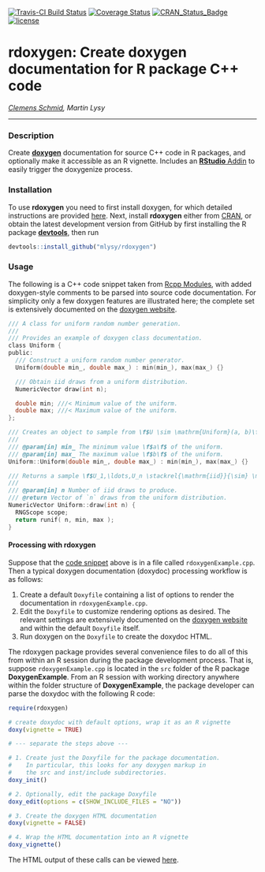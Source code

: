 [![Travis-CI Build Status](https://travis-ci.org/nevrome/rdoxygen.svg?branch=master)](https://travis-ci.org/nevrome/rdoxygen) [![Coverage Status](https://img.shields.io/codecov/c/github/nevrome/rdoxygen/master.svg)](https://codecov.io/github/nevrome/rdoxygen?branch=master)
[![CRAN\_Status\_Badge](http://www.r-pkg.org/badges/version/rdoxygen)](https://cran.r-project.org/package=rdoxygen)
[![license](https://img.shields.io/badge/license-GPL%202-B50B82.svg)](https://www.r-project.org/Licenses/GPL-2)

# rdoxygen: Create doxygen documentation for R package C++ code

*[Clemens Schmid](https://nevrome.de/), Martin Lysy*

---

### Description

Create [**doxygen**](http://www.doxygen.nl/) documentation for source C++ code in R packages, and optionally make it accessible as an R vignette.  Includes an [**RStudio** Addin](https://rstudio.github.io/rstudioaddins/) to easily trigger the doxygenize process.

### Installation

To use **rdoxygen** you need to first install doxygen, for which detailed instructions are provided [here](http://www.doxygen.nl/manual/install.html).  Next, install **rdoxygen** either from [CRAN](https://CRAN.R-project.org/package=rdoxygen), or obtain the latest development version from GitHub by first installing the R package [**devtools**](https://CRAN.R-project.org/package=devtools), then run
```r
devtools::install_github("mlysy/rdoxygen")
```

### Usage

The following is a C++ code snippet taken from [Rcpp Modules](https://CRAN.R-project.org/package=Rcpp/vignettes/Rcpp-modules.pdf), with added doxygen-style comments to be parsed into source code documentation.  For simplicity only a few doxygen features are illustrated here; the complete set is extensively documented on the [doxygen website](http://www.doxygen.nl/manual/index.html).

<a id="doxygen_example"></a>
```c
/// A class for uniform random number generation.
///
/// Provides an example of doxygen class documentation.
class Uniform {
public:
  /// Construct a uniform random number generator.
  Uniform(double min_, double max_) : min(min_), max(max_) {}

  /// Obtain iid draws from a uniform distribution.
  NumericVector draw(int n);

  double min; ///< Minimum value of the uniform.
  double max; ///< Maximum value of the uniform.
};

/// Creates an object to sample from \f$U \sim \mathrm{Uniform}(a, b)\f$.
///
/// @param[in] min_ The minimum value \f$a\f$ of the uniform.
/// @param[in] max_ The maximum value \f$b\f$ of the uniform.
Uniform::Uniform(double min_, double max_) : min(min_), max(max_) {}

/// Returns a sample \f$U_1,\ldots,U_n \stackrel{\mathrm{iid}}{\sim} \mathrm{Uniform}(a, b)\f$.
///
/// @param[in] n Number of iid draws to produce.
/// @return Vector of `n` draws from the uniform distribution.
NumericVector Uniform::draw(int n) {
  RNGScope scope;
  return runif( n, min, max );
}
```

#### Processing with **rdoxygen**

Suppose that the [code snippet](#doxygen_example) above is in a file called `rdoxygenExample.cpp`.  Then a typical doxygen documentation (doxydoc) processing workflow is as follows:

1.  Create a default `Doxyfile` containing a list of options to render the documentation in `rdoxygenExample.cpp`.
2.  Edit the `Doxyfile` to customize rendering options as desired.  The relevant settings are extensively documented on the [doxygen website](http://www.doxygen.nl/manual/config.html) and within the default `Doxyfile` itself.
3.  Run doxygen on the `Doxyfile` to create the doxydoc HTML.

The rdoxygen package provides several convenience files to do all of this from within an R session during the package development process.  That is, suppose `rdoxygenExample.cpp` is located in the `src` folder of the R package **DoxygenExample**.  From an R session with working directory anywhere within the folder structure of **DoxygenExample**, the package developer can parse the doxydoc with the following R code:
```r
require(rdoxygen)

# create doxydoc with default options, wrap it as an R vignette
doxy(vignette = TRUE)

# --- separate the steps above ---

# 1. Create just the Doxyfile for the package documentation.
#    In particular, this looks for any doxygen markup in
#    the src and inst/include subdirectories.
doxy_init()

# 2. Optionally, edit the package Doxyfile
doxy_edit(options = c(SHOW_INCLUDE_FILES = "NO"))

# 3. Create the doxygen HTML documentation
doxy(vignette = FALSE)

# 4. Wrap the HTML documentation into an R vignette
doxy_vignette()
```
The HTML output of these calls can be viewed [here](http://htmlpreview.github.io/?https://github.com/mlysy/rdoxygen/blob/master/inst/doxygen/html/index.html).

